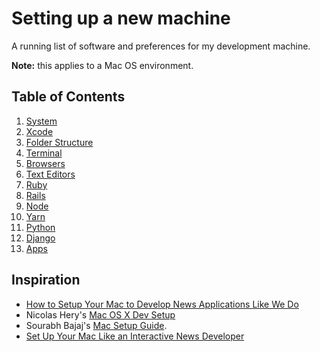 # Setting up a new machine

A running list of software and preferences for my development machine.

**Note:** this applies to a Mac OS environment.

## Table of Contents

1. [System](System/README.md)
2. [Xcode](Xcode/README.md)
3. [Folder Structure](Folders/README.md)
4. [Terminal](Terminal/README.md)
5. [Browsers](Browsers/README.md)
6. [Text Editors](TextEditors/README.md)
7. [Ruby](Ruby/README.md)
8. [Rails](Rails/README.md)
9. [Node](Node/README.md)
10. [Yarn](Yarn/README.md)
11. [Python](Python/README.md)
12. [Django](Django/README.md)
13. [Apps](Apps/README.md)

## Inspiration

* [How to Setup Your Mac to Develop News Applications Like We Do](http://blog.apps.npr.org/2013/06/06/how-to-setup-a-developers-environment.html)
* Nicolas Hery's [Mac OS X Dev Setup](https://github.com/nicolashery/mac-dev-setup)
* Sourabh Bajaj's [Mac Setup Guide](https://github.com/sb2nov/mac-setup).
* [Set Up Your Mac Like an Interactive News Developer](https://open.nytimes.com/set-up-your-mac-like-an-interactive-news-developer-bb8d2c4097e5)
